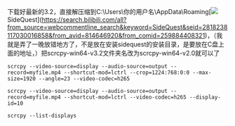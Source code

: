 下载好最新的3.2，直接解压缩到C:\Users\你的用户名\AppData\Roaming\[![](https://i0.hdslb.com/bfs/reply/9f3ad0659e84c96a711b88dd33f4bc2e945045e0.png)SideQuest](https://search.bilibili.com/all?from_source=webcommentline_search&keyword=SideQuest&seid=2818238117030016858&from_avid=814646920&from_comid=259884408321)，（我就是弄了一晚放错地方了，不是放在安装sidequest的安装目录，是要放在C盘上面的地址，）把scrcpy-win64-v3.2文件夹名改为scrcpy-win64-v2.0就可以了


```
scrcpy --video-source=display --audio-source=output --record=myfile.mp4 --shortcut-mod=lctrl --crop=1224:768:0:0 --max-size=1920 --angle=23 --video-codec=h265
```

```
scrcpy --video-source=display --audio-source=output --record=myfile.mp4 --shortcut-mod=lctrl --video-codec=h265 --display-id=10
```
```
scrcpy --list-displays
```